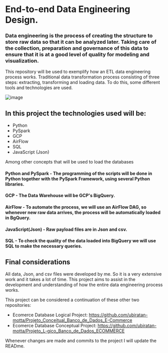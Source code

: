 # End-to-end Data Engineering Design.

### Data engineering is the process of creating the structure to store raw data so that it can be analyzed later. Taking care of the collection, preparation and governance of this data to ensure that it is at a good level of quality for modeling and visualization.

This repository will be used to exemplify how an ETL data engineering process works. Traditional data transformation process consisting of three steps: extracting, transforming and loading data. To do this, some different tools and technologies are used.

![image](https://user-images.githubusercontent.com/103541346/211004487-2b75368c-db42-4a9f-b434-053b4d7c2b90.png)

## In this project the technologies used will be:
- Python
- PySpark
- GCP
- AirFlow
- SQL
- JavaScript (Json)

Among other concepts that will be used to load the databases

#### Python and PySpark - The programming of the scripts will be done in Python together with the PySpark Framework, using several Python libraries.
#### GCP - The Data Warehouse will be GCP's BigQuery.
#### AirFlow - To automate the process, we will use an AirFlow DAG, so whenever new raw data arrives, the process will be automatically loaded in BgQuery.
#### JavaScript(Json) - Raw payload files are in Json and csv.
#### SQL - To check the quality of the data loaded into BigQuery we will use SQL to make the necessary queries.

## Final considerations
All data, Json, and csv files were developed by me. So it is a very extensive work and it takes a lot of time. This project aims to assist in the development and understanding of how the entire data engineering process works.

This project can be considered a continuation of these other two repositories:
- Ecomerce Database Logical Project: <https://github.com/ubiratan-motta/Projeto_Conceitual_Banco_de_Dados_E-Commerce>
- Ecomerce Database Conceptual Project: <https://github.com/ubiratan-motta/Projeto_L-gico_Banco_de_Dados_ECOMMERCE>

Whenever changes are made and commits to the project I will update the READme.
